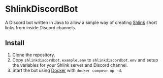 # ShlinkDiscordBot

A Discord bot written in Java to allow a simple way of creating [Shlink](https://shlink.io/) short links from inside Discord channels.

## Install

1. Clone the repository.
2. Copy `shlinkdiscordbot.example.env` to `shlinkdiscordbot.env` and setup the variables for your Shlink server and Discord channel.
3. Start the bot using [Docker](https://www.docker.com/) with `docker compose up -d`.

